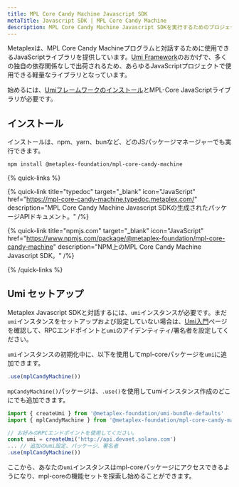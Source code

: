 ```yaml
---
title: MPL Core Candy Machine Javascript SDK
metaTitle: Javascript SDK | MPL Core Candy Machine
description: MPL Core Candy Machine Javascript SDKを実行するためのプロジェクト設定方法を学びます。
---
```


Metaplexは、MPL Core Candy Machineプログラムと対話するために使用できるJavaScriptライブラリを提供しています。[Umi Framework](/umi)のおかげで、多くの独自の依存関係なしで出荷されるため、あらゆるJavaScriptプロジェクトで使用できる軽量なライブラリとなっています。

始めるには、[Umiフレームワークのインストール](/umi/getting-started)とMPL-Core JavaScriptライブラリが必要です。

## インストール

インストールは、npm、yarn、bunなど、どのJSパッケージマネージャーでも実行できます。

```sh
npm install @metaplex-foundation/mpl-core-candy-machine
```

{% quick-links %}

{% quick-link title="typedoc" target="_blank" icon="JavaScript" href="https://mpl-core-candy-machine.typedoc.metaplex.com/" description="MPL Core Candy Machine Javascript SDKの生成されたパッケージAPIドキュメント。" /%}

{% quick-link title="npmjs.com" target="_blank" icon="JavaScript" href="https://www.npmjs.com/package/@metaplex-foundation/mpl-core-candy-machine" description="NPM上のMPL Core Candy Machine Javascript SDK。" /%}

{% /quick-links %}

## Umi セットアップ

Metaplex Javascript SDKと対話するには、`umi`インスタンスが必要です。まだ`umi`インスタンスをセットアップおよび設定していない場合は、[Umi入門](/umi/getting-started)ページを確認して、RPCエンドポイントと`umi`のアイデンティティ/署名者を設定してください。

`umi`インスタンスの初期化中に、以下を使用してmpl-coreパッケージを`umi`に追加できます。

```js
.use(mplCandyMachine())
```

`mpCandyMachine()`パッケージは、`.use()`を使用してumiインスタンス作成のどこにでも追加できます。

```ts
import { createUmi } from '@metaplex-foundation/umi-bundle-defaults'
import { mplCandyMachine } from '@metaplex-foundation/mpl-core-candy-machine'

// お好みのRPCエンドポイントを使用してください。
const umi = createUmi('http://api.devnet.solana.com')
... // 追加のumi設定、パッケージ、署名者
.use(mplCandyMachine())
```

ここから、あなたの`umi`インスタンスはmpl-coreパッケージにアクセスできるようになり、mpl-coreの機能セットを探索し始めることができます。
